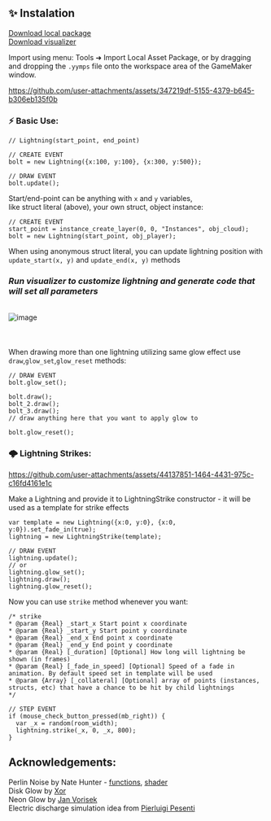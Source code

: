 ## ✨ Instalation
[Download local package](https://github.com/kleof/LightningMaker/releases) \
[Download visualizer](https://github.com/kleof/LightningMaker/archive/refs/heads/main.zip) 

Import using menu: Tools ➜ Import Local Asset Package, or by dragging and dropping the `.yymps` file onto the workspace area of the GameMaker window.

https://github.com/user-attachments/assets/347219df-5155-4379-b645-b306eb135f0b

### ⚡ Basic Use:
```gml
// Lightning(start_point, end_point)

// CREATE EVENT
bolt = new Lightning({x:100, y:100}, {x:300, y:500});

// DRAW EVENT
bolt.update();
```
Start/end-point can be anything with `x` and `y` variables,  
like struct literal (above), your own struct, object instance:
```gml
// CREATE EVENT
start_point = instance_create_layer(0, 0, "Instances", obj_cloud);
bolt = new Lightning(start_point, obj_player);
```
When using anonymous struct literal, you can update lightning position with `update_start(x, y)` and `update_end(x, y)` methods

### _Run visualizer to customize lightning and generate code that will set all parameters_
\
![image](https://github.com/user-attachments/assets/ce5ea202-85ad-495c-8815-51ffafd199e6)
\
\
\
\
When drawing more than one lightning utilizing same glow effect use `draw`,`glow_set`,`glow_reset` methods:
```gml
// DRAW EVENT
bolt.glow_set();

bolt.draw();
bolt_2.draw();
bolt_3.draw();
// draw anything here that you want to apply glow to

bolt.glow_reset();
```
### 🌩️ Lightning Strikes:

https://github.com/user-attachments/assets/44137851-1464-4431-975c-c16fd4161e1c

Make a Lightning and provide it to LightningStrike constructor - it will be used as a template for strike effects
```gml
var template = new Lightning({x:0, y:0}, {x:0, y:0}).set_fade_in(true);
lightning = new LightningStrike(template);

// DRAW EVENT
lightning.update();
// or
lightning.glow_set();
lightning.draw();
lightning.glow_reset();
```
Now you can use `strike` method whenever you want:
```gml
/* strike
* @param {Real} _start_x Start point x coordinate
* @param {Real} _start_y Start point y coordinate
* @param {Real} _end_x End point x coordinate
* @param {Real} _end_y End point y coordinate
* @param {Real} [_duration] [Optional] How long will lightning be shown (in frames)
* @param {Real} [_fade_in_speed] [Optional] Speed of a fade in animation. By default speed set in template will be used
* @param {Array} [_collateral] [Optional] array of points (instances, structs, etc) that have a chance to be hit by child lightnings
*/

// STEP EVENT
if (mouse_check_button_pressed(mb_right)) {
  var _x = random(room_width);
  lightning.strike(_x, 0, _x, 800);
}
```

## Acknowledgements:
Perlin Noise by Nate Hunter - [functions](https://github.com/badwrongg/gm_camera_and_views/blob/main/scripts/perlin_noise_lib/perlin_noise_lib.gml), [shader](https://github.com/badwrongg/gm_camera_and_views/tree/main/shaders/shd_perlin_noise_glsl_es)  
Disk Glow by [Xor](https://github.com/XorDev)  
Neon Glow by [Jan Vorisek](https://github.com/odditica/NeonGlow)  
Electric discharge simulation idea from [Pierluigi Pesenti](https://web.archive.org/web/20110802053412/http://blog.oaxoa.com/2009/04/26/actionscript-3-lightning-class-step-2/)  

